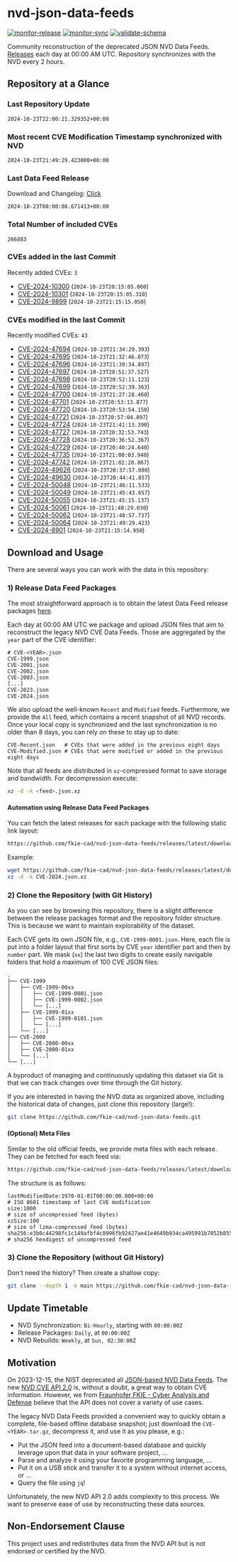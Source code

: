 # nvd-json-data-feeds

[![monitor-release](https://github.com/fkie-cad/nvd-json-data-feeds/actions/workflows/monitor_release.yml/badge.svg)](https://github.com/fkie-cad/nvd-json-data-feeds/actions/workflows/monitor_release.yml)
[![monitor-sync](https://github.com/fkie-cad/nvd-json-data-feeds/actions/workflows/monitor_sync.yml/badge.svg)](https://github.com/fkie-cad/nvd-json-data-feeds/actions/workflows/monitor_sync.yml)
[![validate-schema](https://github.com/fkie-cad/nvd-json-data-feeds/actions/workflows/validate_schema.yml/badge.svg)](https://github.com/fkie-cad/nvd-json-data-feeds/actions/workflows/validate_schema.yml)

Community reconstruction of the deprecated JSON NVD Data Feeds.
[Releases](https://github.com/fkie-cad/nvd-json-data-feeds/releases/latest) each day at 00:00 AM UTC.
Repository synchronizes with the NVD every 2 hours.

## Repository at a Glance

### Last Repository Update

```plain
2024-10-23T22:00:21.329352+00:00
```

### Most recent CVE Modification Timestamp synchronized with NVD

```plain
2024-10-23T21:49:29.423000+00:00
```

### Last Data Feed Release

Download and Changelog: [Click](https://github.com/fkie-cad/nvd-json-data-feeds/releases/latest)

```plain
2024-10-23T00:00:08.671413+00:00
```

### Total Number of included CVEs

```plain
266883
```

### CVEs added in the last Commit

Recently added CVEs: `3`

- [CVE-2024-10300](CVE-2024/CVE-2024-103xx/CVE-2024-10300.json) (`2024-10-23T20:15:05.060`)
- [CVE-2024-10301](CVE-2024/CVE-2024-103xx/CVE-2024-10301.json) (`2024-10-23T20:15:05.310`)
- [CVE-2024-9899](CVE-2024/CVE-2024-98xx/CVE-2024-9899.json) (`2024-10-23T21:15:15.050`)


### CVEs modified in the last Commit

Recently modified CVEs: `43`

- [CVE-2024-47694](CVE-2024/CVE-2024-476xx/CVE-2024-47694.json) (`2024-10-23T21:34:29.393`)
- [CVE-2024-47695](CVE-2024/CVE-2024-476xx/CVE-2024-47695.json) (`2024-10-23T21:32:46.073`)
- [CVE-2024-47696](CVE-2024/CVE-2024-476xx/CVE-2024-47696.json) (`2024-10-23T21:30:34.897`)
- [CVE-2024-47697](CVE-2024/CVE-2024-476xx/CVE-2024-47697.json) (`2024-10-23T20:51:37.527`)
- [CVE-2024-47698](CVE-2024/CVE-2024-476xx/CVE-2024-47698.json) (`2024-10-23T20:52:11.123`)
- [CVE-2024-47699](CVE-2024/CVE-2024-476xx/CVE-2024-47699.json) (`2024-10-23T20:52:39.363`)
- [CVE-2024-47700](CVE-2024/CVE-2024-477xx/CVE-2024-47700.json) (`2024-10-23T21:27:28.460`)
- [CVE-2024-47701](CVE-2024/CVE-2024-477xx/CVE-2024-47701.json) (`2024-10-23T20:53:13.877`)
- [CVE-2024-47720](CVE-2024/CVE-2024-477xx/CVE-2024-47720.json) (`2024-10-23T20:53:54.150`)
- [CVE-2024-47721](CVE-2024/CVE-2024-477xx/CVE-2024-47721.json) (`2024-10-23T20:57:04.897`)
- [CVE-2024-47724](CVE-2024/CVE-2024-477xx/CVE-2024-47724.json) (`2024-10-23T21:41:13.390`)
- [CVE-2024-47727](CVE-2024/CVE-2024-477xx/CVE-2024-47727.json) (`2024-10-23T20:32:53.743`)
- [CVE-2024-47728](CVE-2024/CVE-2024-477xx/CVE-2024-47728.json) (`2024-10-23T20:36:52.367`)
- [CVE-2024-47729](CVE-2024/CVE-2024-477xx/CVE-2024-47729.json) (`2024-10-23T20:40:24.640`)
- [CVE-2024-47735](CVE-2024/CVE-2024-477xx/CVE-2024-47735.json) (`2024-10-23T21:00:03.940`)
- [CVE-2024-47742](CVE-2024/CVE-2024-477xx/CVE-2024-47742.json) (`2024-10-23T21:02:28.867`)
- [CVE-2024-49626](CVE-2024/CVE-2024-496xx/CVE-2024-49626.json) (`2024-10-23T20:37:57.080`)
- [CVE-2024-49630](CVE-2024/CVE-2024-496xx/CVE-2024-49630.json) (`2024-10-23T20:44:41.857`)
- [CVE-2024-50048](CVE-2024/CVE-2024-500xx/CVE-2024-50048.json) (`2024-10-23T21:46:11.533`)
- [CVE-2024-50049](CVE-2024/CVE-2024-500xx/CVE-2024-50049.json) (`2024-10-23T21:45:43.657`)
- [CVE-2024-50055](CVE-2024/CVE-2024-500xx/CVE-2024-50055.json) (`2024-10-23T21:45:15.137`)
- [CVE-2024-50061](CVE-2024/CVE-2024-500xx/CVE-2024-50061.json) (`2024-10-23T21:48:29.030`)
- [CVE-2024-50062](CVE-2024/CVE-2024-500xx/CVE-2024-50062.json) (`2024-10-23T21:48:57.737`)
- [CVE-2024-50064](CVE-2024/CVE-2024-500xx/CVE-2024-50064.json) (`2024-10-23T21:49:29.423`)
- [CVE-2024-8901](CVE-2024/CVE-2024-89xx/CVE-2024-8901.json) (`2024-10-23T21:15:14.950`)


## Download and Usage

There are several ways you can work with the data in this repository:

### 1) Release Data Feed Packages

The most straightforward approach is to obtain the latest Data Feed release packages [here](https://github.com/fkie-cad/nvd-json-data-feeds/releases/latest).

Each day at 00:00 AM UTC we package and upload JSON files that aim to reconstruct the legacy NVD CVE Data Feeds.
Those are aggregated by the `year` part of the CVE identifier:

```
# CVE-<YEAR>.json
CVE-1999.json
CVE-2001.json
CVE-2002.json
CVE-2003.json
[...]
CVE-2023.json
CVE-2024.json
```

We also upload the well-known `Recent` and `Modified` feeds.
Furthermore, we provide the `All` feed, which contains a recent snapshot of all NVD records.
Once your local copy is synchronized and the last synchronization is no older than 8 days, you can rely on these to stay up to date:

```plain
CVE-Recent.json   # CVEs that were added in the previous eight days
CVE-Modified.json # CVEs that were modified or added in the previous eight days
```

Note that all feeds are distributed in `xz`-compressed format to save storage and bandwidth.
For decompression execute:

```sh
xz -d -k <feed>.json.xz
```

#### Automation using Release Data Feed Packages

You can fetch the latest releases for each package with the following static link layout:

```sh
https://github.com/fkie-cad/nvd-json-data-feeds/releases/latest/download/CVE-<YEAR>.json.xz
```

Example:

```sh
wget https://github.com/fkie-cad/nvd-json-data-feeds/releases/latest/download/CVE-2024.json.xz
xz -d -k CVE-2024.json.xz
```

### 2) Clone the Repository (with Git History)

As you can see by browsing this repository, there is a slight difference between the release packages format and the repository folder structure.
This is because we want to maintain explorability of the dataset.

Each CVE gets its own JSON file, e.g., `CVE-1999-0001.json`.
Here, each file is put into a folder layout that first sorts by CVE `year` identifier part and then by `number` part.
We mask (`xx`) the last two digits to create easily navigable folders that hold a maximum of 100 CVE JSON files:

```plain
.
├── CVE-1999
│   ├── CVE-1999-00xx
│   │   ├── CVE-1999-0001.json
│   │   ├── CVE-1999-0002.json
│   │   └── [...]
│   ├── CVE-1999-01xx
│   │   ├── CVE-1999-0101.json
│   │   └── [...]
│   └── [...]
├── CVE-2000
│   ├── CVE-2000-00xx
│   ├── CVE-2000-01xx
│   └── [...]
└── [...]
```

A byproduct of managing and continuously updating this dataset via Git is that we can track changes over time through the Git history.

If you are interested in having the NVD data as organized above, including the historical data of changes, just clone this repository (large!):

```sh
git clone https://github.com/fkie-cad/nvd-json-data-feeds.git
```

#### (Optional) Meta Files

Similar to the old official feeds, we provide meta files with each release. They can be fetched for each feed via:

```sh
https://github.com/fkie-cad/nvd-json-data-feeds/releases/latest/download/CVE-<YEAR>.meta
```

The structure is as follows:

```plain
lastModifiedDate:1970-01-01T00:00:00.000+00:00                          # ISO 8601 timestamp of last CVE modification
size:1000                                                               # size of uncompressed feed (bytes)
xzSize:100                                                              # size of lzma-compressed feed (bytes)
sha256:e3b0c44298fc1c149afbf4c8996fb92427ae41e4649b934ca495991b7852b855 # sha256 hexdigest of uncompressed feed
```

### 3) Clone the Repository (without Git History)

Don't need the history? Then create a shallow copy:

```sh
git clone --depth 1 -b main https://github.com/fkie-cad/nvd-json-data-feeds.git
```


## Update Timetable

* NVD Synchronization: `Bi-Hourly`, starting with `00:00:00Z`
* Release Packages: `Daily`, at `00:00:00Z`
* NVD Rebuilds: `Weekly`, at `Sun, 02:30:00Z`


## Motivation

On 2023-12-15, the NIST deprecated all [JSON-based NVD Data Feeds](https://nvd.nist.gov/vuln/data-feeds#divRetirementBanner-1).
The new [NVD CVE API 2.0](https://nvd.nist.gov/developers/vulnerabilities) is, without a doubt, a great way to obtain CVE information.
However, we from [Fraunhofer FKIE - Cyber Analysis and Defense](https://www.fkie.fraunhofer.de/en/departments/cad.html) believe that the API does not cover a variety of use cases.

The legacy NVD Data Feeds provided a convenient way to quickly obtain a complete, file-based offline database snapshot; just download the `CVE-<YEAR>.tar.gz`, decompress it, and use it as you please, e.g.:

- Put the JSON feed into a document-based database and quickly leverage upon that data in your software project, ...
- Parse and analyze it using your favorite programming language, ...
- Put it on a USB stick and transfer it to a system without internet access, or ...
- Query the file using `jq`!

Unfortunately, the new NVD API 2.0 adds complexity to this process.
We want to preserve ease of use by reconstructing these data sources.

## Non-Endorsement Clause

This project uses and redistributes data from the NVD API but is not endorsed or certified by the NVD.